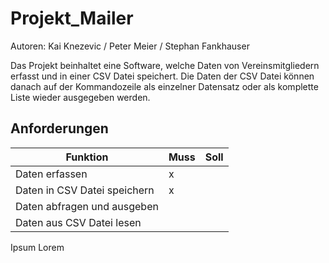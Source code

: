# Projekt_Mailer

Autoren: Kai Knezevic / Peter Meier / Stephan Fankhauser

Das Projekt beinhaltet eine Software, welche Daten von Vereinsmitgliedern erfasst und in einer CSV Datei speichert.
Die Daten der CSV Datei können danach auf der Kommandozeile als einzelner Datensatz oder als komplette Liste wieder ausgegeben werden.

## Anforderungen
| Funktion                     | Muss |Soll|
|------------------------------|------|--|
| Daten erfassen               | x    ||
| Daten in CSV Datei speichern | x    ||
| Daten abfragen und ausgeben  |||
| Daten aus CSV Datei lesen    |||

Ipsum Lorem

